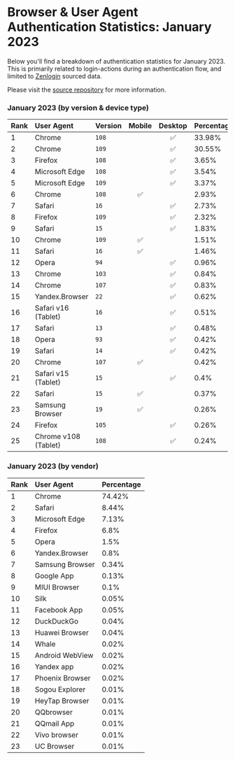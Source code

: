 # Browser & User Agent Authentication Statistics: January 2023

Below you'll find a breakdown of authentication statistics for
January 2023. This is primarily related to login-actions during an
authentication flow, and limited to <a href="https://zenlogin.co"/>Zenlogin</a>
sourced data.

Please visit the
<a href="https://github.com/zenlogin/browser-user-agent-authentication-statistics">source repository</a>
for more information.

### January 2023 (by version & device type)
| Rank | User Agent | Version | Mobile | Desktop | Percentage |
| :--- | :--- | :--- | :---: | :---: | :--- |
| 1 | Chrome | `108` | | ✅ | 33.98% |
| 2 | Chrome | `109` | | ✅ | 30.55% |
| 3 | Firefox | `108` | | ✅ | 3.65% |
| 4 | Microsoft Edge | `108` | | ✅ | 3.54% |
| 5 | Microsoft Edge | `109` | | ✅ | 3.37% |
| 6 | Chrome | `108` | ✅ | | 2.93% |
| 7 | Safari | `16` | | ✅ | 2.73% |
| 8 | Firefox | `109` | | ✅ | 2.32% |
| 9 | Safari | `15` | | ✅ | 1.83% |
| 10 | Chrome | `109` | ✅ | | 1.51% |
| 11 | Safari | `16` | ✅ | | 1.46% |
| 12 | Opera | `94` | | ✅ | 0.96% |
| 13 | Chrome | `103` | | ✅ | 0.84% |
| 14 | Chrome | `107` | | ✅ | 0.83% |
| 15 | Yandex.Browser | `22` | | ✅ | 0.62% |
| 16 | Safari v16 (Tablet) | `16` | | ✅ | 0.51% |
| 17 | Safari | `13` | | ✅ | 0.48% |
| 18 | Opera | `93` | | ✅ | 0.42% |
| 19 | Safari | `14` | | ✅ | 0.42% |
| 20 | Chrome | `107` | ✅ | | 0.42% |
| 21 | Safari v15 (Tablet) | `15` | | ✅ | 0.4% |
| 22 | Safari | `15` | ✅ | | 0.37% |
| 23 | Samsung Browser | `19` | ✅ | | 0.26% |
| 24 | Firefox | `105` | | ✅ | 0.26% |
| 25 | Chrome v108 (Tablet) | `108` | | ✅ | 0.24% |


### January 2023 (by vendor)
| Rank | User Agent | Percentage |
| :--- | :--- | :--- |
| 1 | Chrome | 74.42% |
| 2 | Safari | 8.44% |
| 3 | Microsoft Edge | 7.13% |
| 4 | Firefox | 6.8% |
| 5 | Opera | 1.5% |
| 6 | Yandex.Browser | 0.8% |
| 7 | Samsung Browser | 0.34% |
| 8 | Google App | 0.13% |
| 9 | MIUI Browser | 0.1% |
| 10 | Silk | 0.05% |
| 11 | Facebook App | 0.05% |
| 12 | DuckDuckGo | 0.04% |
| 13 | Huawei Browser | 0.04% |
| 14 | Whale | 0.02% |
| 15 | Android WebView | 0.02% |
| 16 | Yandex app | 0.02% |
| 17 | Phoenix Browser | 0.02% |
| 18 | Sogou Explorer | 0.01% |
| 19 | HeyTap Browser | 0.01% |
| 20 | QQbrowser | 0.01% |
| 21 | QQmail App | 0.01% |
| 22 | Vivo browser | 0.01% |
| 23 | UC Browser | 0.01% |
